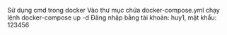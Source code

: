 Sử dụng cmd trong docker
Vào thư mục chứa docker-compose.yml
chạy lệnh docker-compose up -d
Đăng nhập bằng tài khoản: huy1, mật khẩu: 123456
